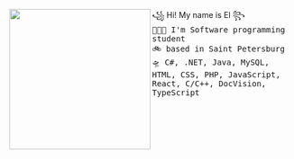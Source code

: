 <a href="https://tenor.com/view/eevee-pokemon-wink-pixel-gif-15197794"><img align="left" width="250" src="http://pa1.narvii.com/6184/7bb2f1a0a502c787559b3e0032205d1c21b570cd_00.gif"></a> ꧁ Hi! My name is El ꧂<br><samp>
  👩🏼‍💻 I'm Software programming student<br> 
  🚲 based in Saint Petersburg <br>
  🛸 C#, .NET, Java, MySQL, HTML, CSS, PHP, JavaScript, React, C/C++, DocVision, TypeScript
  </samp>
